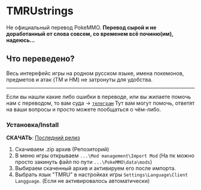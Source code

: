 # TMRUstrings
Не официальный перевод PokeMMO.
**Перевод сырой и не доработанный от слова совсем, со временем всё починю(им), надеюсь...** 
## Что переведено?
Весь интерефейс игры на родном русском языке, имена покемонов, предметов и атак (TM и HM) не затронуты для удобства.
***
Если вы нашли какие либо ошибки в переводе, или вы жилаете помочь нам с переводом, то вам суда -> [`телеграм`](https://t.me/pokemmo_ru) Тут вам могут помочь, ответят на ваши вопросы и просто можете пообщаться о чём-либо.


### Установка/Install 
**СКАЧАТЬ**: [Последний релиз](https://github.com/Timonion/TMRUstrings/releases/tag/v0.1)

1. Скачиваем .zip архив (Репозиторий)    
2. В меню игры открываем `...\Mod management\Import Mod` (На пк можно просто закинуть файл по пути `...\PokeMMO\data\mods`)
3. Выбираем скаченный архив и активируем его после импорта.
4. Выбрать язык "TMRU" в настройках игры `Settings\Language\Client Langguage`. (Если не активировалось автоматически)
